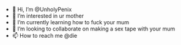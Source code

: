 - 👋 Hi, I’m @UnholyPenix
- 👀 I’m interested in ur mother
- 🌱 I’m currently learning how to fuck your mum
- 💞️ I’m looking to collaborate on making a sex tape with your mum
- 📫 How to reach me @die
